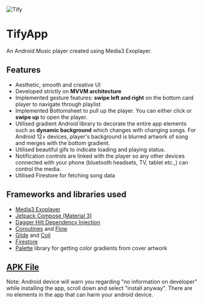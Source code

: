 ![Tify](https://cdn-icons-png.flaticon.com/64/9973/9973495.png)
# TifyApp 
An Android Music player created using Media3 Exoplayer.  

## Features
- Aesthetic, smooth and creative UI
- Developed strictly on **MVVM architecture**
- Implemented gesture features: **swipe left and right** on the bottom card player to navigate through playlist
- Implemented Bottomsheet to pull up the player. You can either click or **swipe up** to open the player.
- Utilised gradient Android library to decorate the entire app elements such as **dynamic background** which changes with changing songs. For Android 12+ devices, player's background is blurred artwork of song and merges with the bottom gradient. 
- Utilised beautiful gifs to indicate loading and playing status. 
- Notification controls are linked with the player so any other devices connected with your phone (bluetooth headsets, TV, tablet etc.,) can control the media.
- Utilised Firestore for fetching song data

## Frameworks and libraries used
- [Media3 Exoplayer](https://developer.android.com/guide/topics/media/exoplayer)
- [Jetpack Compose (Material 3)](https://developer.android.com/jetpack/compose/designsystems/material3)
- [Dagger Hilt Dependency Injection](https://developer.android.com/training/dependency-injection/hilt-android)
- [Coroutines](https://developer.android.com/kotlin/coroutines) and [Flow](https://developer.android.com/kotlin/flow) 
- [Glide](https://github.com/bumptech/glide) and [Coil](https://github.com/coil-kt/coil)
- [Firestore](https://firebase.google.com/docs/firestore)
- [Palette](https://developer.android.com/develop/ui/views/graphics/palette-colors) library for getting color gradients from cover artwork

## [APK File](https://drive.google.com/file/d/1yP6AQKTSaFbm97YAXcPUi9Jbz2_--mKU/view?usp=share_link)
Note: Android device will warn you regarding "no information on developer" while installing the app, scroll down and select "install anyway". There are no elements in the app that can harm your android device.
